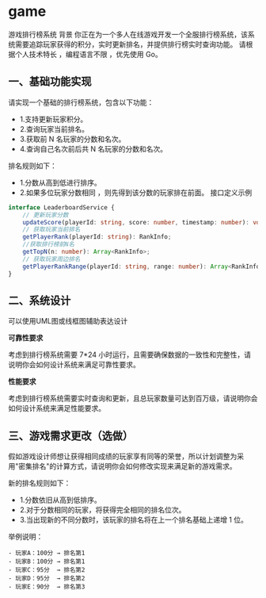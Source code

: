 # game

游戏排行榜系统
背景
你正在为一个多人在线游戏开发一个全服排行榜系统，该系统需要追踪玩家获得的积分，实时更新排名，并提供排行榜实时查询功能。
请根据个人技术特长 ，编程语言不限 ，优先使用 Go。

## 一、基础功能实现
请实现一个基础的排行榜系统，包含以下功能：
* 1.支持更新玩家积分。
* 2.查询玩家当前排名。
* 3.获取前 N 名玩家的分数和名次。
* 4.查询自己名次前后共 N 名玩家的分数和名次。

排名规则如下：
* 1.分数从高到低进行排序。
* 2.如果多位玩家分数相同 ，则先得到该分数的玩家排在前面。
接口定义示例

```TypeScript
interface LeaderboardService {
    // 更新玩家分数
    updateScore(playerId: string, score: number, timestamp: number): void;
    // 获取玩家当前排名
    getPlayerRank(playerId: string): RankInfo;
    //获取排行榜前N名
    getTopN(n: number): Array<RankInfo>;
    // 获取玩家周边排名
    getPlayerRankRange(playerId: string, range: number): Array<RankInfo>;
}
```

## 二、系统设计
可以使用UML图或线框图辅助表达设计

**可靠性要求**

考虑到排行榜系统需要 7*24 小时运行，且需要确保数据的一致性和完整性，请说明你会如何设计系统来满足可靠性要求。

**性能要求**

考虑到排行榜系统需要实时查询和更新，且总玩家数量可达到百万级，请说明你会如何设计系统来满足性能要求。


## 三、游戏需求更改（选做）
假如游戏设计师想让获得相同成绩的玩家享有同等的荣誉，所以计划调整为采用"密集排名"的计算方式，请说明你会如何修改实现来满足新的游戏需求。

新的排名规则如下：
* 1.分数依旧从高到低排序。
* 2.对于分数相同的玩家，将获得完全相同的排名位次。
* 3.当出现新的不同分数时，该玩家的排名将在上一个排名基础上递增 1 位。

举例说明：
```Plain Text
- 玩家A：100分 → 排名第1
- 玩家B：100分 → 排名第1
- 玩家C：95分  → 排名第2
- 玩家D：95分  → 排名第2
- 玩家E：90分  → 排名第3
```
